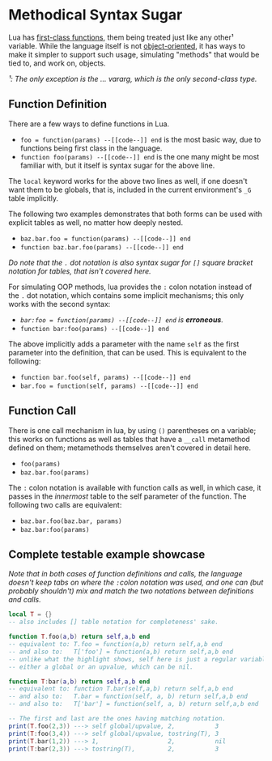 # Methodical Syntax Sugar
Lua has [first-class functions](https://en.wikipedia.org/wiki/First-class_function), them being treated just like any other¹ variable. While the language itself is not [object-oriented](https://en.wikipedia.org/wiki/Object-oriented_programming), it has ways to make it simpler to support such usage, simulating "methods" that would be tied to, and work on, objects.

*¹: The only exception is the ... vararg, which is the only second-class type.*

## Function Definition
There are a few ways to define functions in Lua.
* `foo = function(params) --[[code--]] end` is the most basic way, due to functions being first class in the language.
* `function foo(params) --[[code--]] end` is the one many might be most familiar with, but it itself is syntax sugar for the above line.

The `local` keyword works for the above two lines as well, if one doesn't want them to be globals, that is, included in the current environment's `_G` table implicitly.

The following two examples demonstrates that both forms can be used with explicit tables as well, no matter how deeply nested.
* `baz.bar.foo = function(params) --[[code--]] end`
* `function baz.bar.foo(params) --[[code--]] end`

*Do note that the `.` dot notation is _also_ syntax sugar for `[]` square bracket notation for tables, that isn't covered here.*

For simulating OOP methods, lua provides the `:` colon notation instead of the `.` dot notation, which contains some implicit mechanisms; this only works with the second syntax:
* *`bar:foo = function(params) --[[code--]] end` is __erroneous__.*
* `function bar:foo(params) --[[code--]] end`

The above implicitly adds a parameter with the name `self` as the first parameter into the definition, that can be used. This is equivalent to the following:
* `function bar.foo(self, params) --[[code--]] end`
* `bar.foo = function(self, params) --[[code--]] end`

## Function Call
There is one call mechanism in lua, by using `()` parentheses on a variable; this works on functions as well as tables that have a `__call` metamethod defined on them; metamethods themselves aren't covered in detail here.

* `foo(params)`
* `baz.bar.foo(params)`

The `:` colon notation is available with function calls as well, in which case, it passes in the _innermost_ table to the self parameter of the function. The following two calls are equivalent:
* `baz.bar.foo(baz.bar, params)`
* `baz.bar:foo(params)`

## Complete testable example showcase
*Note that in both cases of function definitions and calls, the language doesn't keep tabs on where the `:`colon notation was used, and one can (but probably shouldn't) mix and match the two notations between definitions and calls.*
```lua
local T = {}
-- also includes [] table notation for completeness' sake.

function T.foo(a,b) return self,a,b end
-- equivalent to: T.foo = function(a,b) return self,a,b end
-- and also to:   T['foo'] = function(a,b) return self,a,b end
-- unlike what the highlight shows, self here is just a regular variable,
-- either a global or an upvalue, which can be nil.

function T:bar(a,b) return self,a,b end
-- equivalent to: function T.bar(self,a,b) return self,a,b end
-- and also to:   T.bar = function(self, a, b) return self,a,b end
-- and also to:   T['bar'] = function(self, a, b) return self,a,b end

-- The first and last are the ones having matching notation.
print(T.foo(2,3)) ---> self global/upvalue, 2,           3
print(T:foo(3,4)) ---> self global/upvalue, tostring(T), 3
print(T.bar(1,2)) ---> 1,                   2,           nil
print(T:bar(2,3)) ---> tostring(T),         2,           3
```
